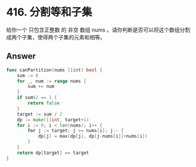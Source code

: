 # 416. 分割等和子集

给你一个 只包含正整数 的 非空 数组 nums 。请你判断是否可以将这个数组分割成两个子集，使得两个子集的元素和相等。

## Answer

```go
func canPartition(nums []int) bool {
	sum := 0
	for _, num := range nums {
		sum += num
	}
	if sum%2 == 1 {
		return false
	}
	target := sum / 2
	dp := make([]int, target+1)
	for i := 0; i < len(nums); i++ {
		for j := target; j >= nums[i]; j-- {
			dp[j] = max(dp[j], dp[j-nums[i]]+nums[i])
		}
	}
	return dp[target] == target
}
```